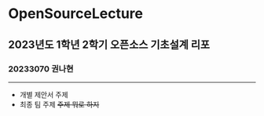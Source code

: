 # OpenSourceLecture
## 2023년도 1학년 2학기 오픈소스 기초설계 리포
### 20233070 권나현
- - -
- 개별 제안서 주제
- 최종 팀 주제
~~주제 뭐로 하지~~
